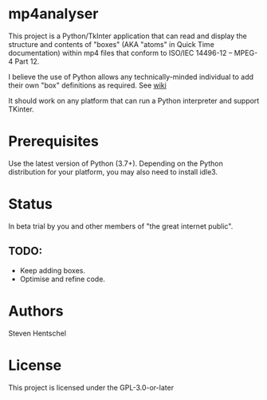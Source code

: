 # mp4analyser #
This project is a Python/TkInter application that can read and display the structure and contents of "boxes" 
(AKA "atoms" in Quick Time documentation) within mp4 files that conform to ISO/IEC 14496-12 – MPEG-4 Part 12.

I believe the use of Python allows any technically-minded individual to add their own "box" definitions as required. 
See [wiki](https://github.com/essential61/mp4analyser/wiki)

It should work on any platform that can run a Python interpreter and support TKinter.

# Prerequisites #
Use the latest version of Python (3.7+). Depending on the Python distribution for your platform, you may also need to install idle3.

# Status #
In beta trial by you and other members of "the great internet public".

## TODO: ##
* Keep adding boxes.
* Optimise and refine code.

# Authors #
Steven Hentschel

# License #
This project is licensed under the GPL-3.0-or-later

